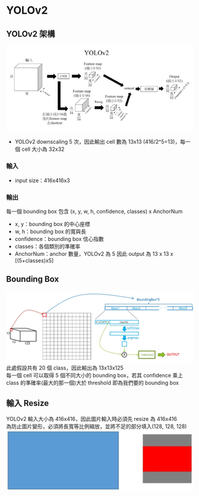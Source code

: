 # YOLOv2
## YOLOv2 架構
![](image/yolov2Architecture.jpg)  
- YOLOv2 downscaling 5 次，因此輸出 cell 數為 13x13 (416/2^5=13)，每一個 cell 大小為 32x32
### 輸入
- input size：416x416x3
### 輸出
每一個 bounding box 包含 (x, y, w, h, confidence, classes) x AnchorNum
- x, y：bounding box 的中心座標
- w, h：bounding box 的寬與長
- confidence：bounding box 信心指數
- classes：各個類別的準確率
- AnchorNum：anchor 數量，YOLOv2 為 5
因此 output 為 13 x 13 x [(5+classes)x5]
## Bounding Box
![](image/detail.jpg)  
此處假設共有 20 個 class，因此輸出為 13x13x125  
每一個 cell 可以取得 5 個不同大小的 bounding box，若其 confidence 乘上 class 的準確率(最大的那一個)大於 threshold 即為我們要的 bounding box  
## 輸入 Resize
YOLOv2 輸入大小為 416x416，因此圖片輸入時必須先 resize 為 416x416  
為防止圖片變形，必須將長寬等比例縮放，並將不足的部分填入(128, 128, 128) 
![](image/resize.jpg)
